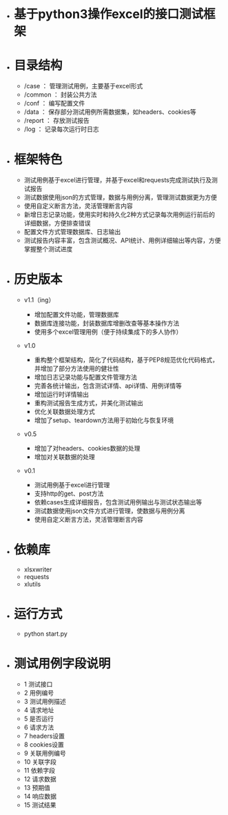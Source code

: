 * # 基于python3操作excel的接口测试框架

* # 目录结构
    - /case    ： 管理测试用例，主要基于excel形式
    - /common  ： 封装公共方法
    - /conf    ： 编写配置文件
    - /data    ： 保存部分测试用例所需数据集，如headers、cookies等
    - /report  ： 存放测试报告
    - /log     ： 记录每次运行时日志

* # 框架特色
   - 测试用例基于excel进行管理，并基于excel和requests完成测试执行及测试报告
   - 测试数据使用json的方式管理，数据与用例分离，管理测试数据更为方便
   - 使用自定义断言方法，灵活管理断言内容
   - 新增日志记录功能，使用实时和持久化2种方式记录每次用例运行前后的详细数据，方便排查错误
   - 配置文件方式管理数据库、日志输出
   - 测试报告内容丰富，包含测试概况、API统计、用例详细输出等内容，方便掌握整个测试进度

* # 历史版本
   - v1.1（ing）
       - 增加配置文件功能，管理数据库
       - 数据库连接功能，封装数据库增删改查等基本操作方法
       - 使用多个excel管理用例（便于持续集成下的多人协作）

   - v1.0
       - 重构整个框架结构，简化了代码结构，基于PEP8规范优化代码格式，并增加了部分方法使用的健壮性
       - 增加日志记录功能与配置文件管理方法
       - 完善各统计输出，包含测试详情、api详情、用例详情等
       - 增加运行时详情输出
       - 重构测试报告生成方式，并美化测试输出
       - 优化关联数据处理方式
       - 增加了setup、teardown方法用于初始化与恢复环境

   - v0.5
       - 增加了对headers、cookies数据的处理
       - 增加对关联数据的处理

   - v0.1
       - 测试用例基于excel进行管理
       - 支持http的get、post方法
       - 依赖cases生成详细报告，包含测试用例输出与测试状态输出等
       - 测试数据使用json文件方式进行管理，使数据与用例分离
       - 使用自定义断言方法，灵活管理断言内容

* # 依赖库
    - xlsxwriter
    - requests
    - xlutils

* # 运行方式
    - python start.py

* # 测试用例字段说明
   - 1  测试接口
   - 2  用例编号
   - 3  测试用例描述
   - 4  请求地址
   - 5  是否运行
   - 6  请求方法
   - 7  headers设置
   - 8  cookies设置
   - 9  关联用例编号
   - 10 关联字段
   - 11 依赖字段
   - 12 请求数据
   - 13 预期值
   - 14 响应数据
   - 15 测试结果
